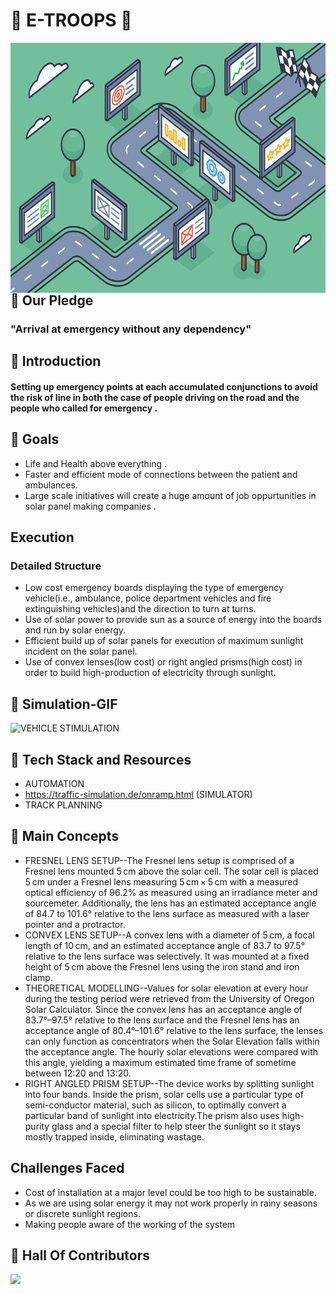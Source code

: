# :pushpin:  E-TROOPS 🚨

<img src="./photos/roadmap.png" alt="Save Earth" width="650" height="400" align="right">

## :pushpin: Our Pledge

### "Arrival at emergency without any dependency"

## :pushpin: Introduction

#### Setting up emergency points at each accumulated conjunctions to avoid the risk of line in both  the case of people driving on the road and the people who called for emergency .


##  :pushpin: Goals

* Life and Health above everything .
* Faster and efficient mode of connections between the patient and ambulances.
* Large scale initiatives will create  a huge amount  of job oppurtunities in solar panel making companies .


## Execution
### Detailed Structure
* Low cost emergency boards displaying the type of emergency vehicle(i.e., ambulance, police department vehicles and fire extinguishing vehicles)and the direction to turn at turns.
* Use of solar power to provide sun as a source of energy into the boards and run by solar energy.
* Efficient build up of solar panels for execution of maximum sunlight incident on the solar panel.
* Use of convex lenses(low cost) or right angled prisms(high cost) in order to build high-production of electricity through sunlight.

##  :pushpin: Simulation-GIF
![VEHICLE STIMULATION](photos/Screen-Recording-_16-08-2021-01-34-06_.gif)

##  :pushpin: Tech Stack and Resources
  
  * AUTOMATION
  * https://traffic-simulation.de/onramp.html (SIMULATOR)
  * TRACK PLANNING


##  :pushpin: Main Concepts
  * FRESNEL LENS SETUP--The Fresnel lens setup is comprised of a Fresnel lens mounted 5 cm above the solar cell. The solar cell is placed 5 cm under a Fresnel lens measuring 5 cm × 5 cm with a measured optical efficiency of 96.2% as measured using an irradiance meter and sourcemeter. Additionally, the lens has an estimated acceptance angle of 84.7 to 101.6° relative to the lens surface as measured with a laser pointer and a protractor.
  * CONVEX LENS SETUP--A convex lens with a diameter of 5 cm, a focal length of 10 cm, and an estimated acceptance angle of 83.7 to 97.5° relative to the lens surface was selectively. It was mounted at a fixed height of 5 cm above the Fresnel lens using the iron stand and iron clamp.
  * THEORETICAL MODELLING--Values for solar elevation at every hour during the testing period were retrieved from the University of Oregon Solar Calculator. Since the convex lens has an acceptance angle of 83.7°–97.5° relative to the lens surface and the Fresnel lens has an acceptance angle of 80.4°–101.6° relative to the lens surface, the lenses can only function as concentrators when the Solar Elevation falls within the acceptance angle. The hourly solar elevations were compared with this angle, yielding a maximum estimated time frame of sometime between 12:20 and 13:20.
  * RIGHT ANGLED PRISM SETUP--The device works by splitting sunlight into four bands. Inside the prism, solar cells use a particular type of semi-conductor material, such as silicon, to optimally convert a particular band of sunlight into electricity.The prism also uses high-purity glass and a special filter to help steer the sunlight so it stays mostly trapped inside, eliminating wastage. 


## Challenges Faced
  * Cost of installation at a major level could be too high to be sustainable.
  * As we are using solar energy it may not work properly in rainy seasons or discrete sunlight regions.
  * Making people aware of the working of the system


## 📌 Hall Of Contributors

<a href="https://github.com/debidattasuryaprakash/DEV-FEST-2.0/graphs/contributors">
  <img src="https://contrib.rocks/image?repo=debidattasuryaprakash/DEV-FEST-2.0" />
</a>
